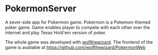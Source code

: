 # PokermonServer

A sever-side app for Pokermon game. Pokermon is a Pokemon-themed poker game. Game enables player to compete with each other over the internet and play Texas Hold'em version of poker.

The whole game was developed with [wolfthewizard](https://github.com/wolfthewizard). The frontend of the game is available at https://github.com/wolfthewizard/PokermonWeb